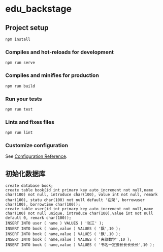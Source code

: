 # edu_backstage

## Project setup
```
npm install
```

### Compiles and hot-reloads for development
```
npm run serve
```

### Compiles and minifies for production
```
npm run build
```

### Run your tests
```
npm run test
```

### Lints and fixes files
```
npm run lint
```

### Customize configuration
See [Configuration Reference](https://cli.vuejs.org/config/).

## 初始化数据库

```
create database book;
create table book(id int primary key auto_increment not null,name char(100) not null, introduce char(100), value int not null, remark char(100), statu char(100) not null default '在架', borrowuser char(100), borrowtime char(100));
create table user(id int primary key auto_increment not null,name char(100) not null unique, introduce char(100),value int not null default 0, remark char(100));
INSERT INTO user ( name ) VALUES ( '张三' );
INSERT INTO book ( name,value ) VALUES ( '飘',10 );
INSERT INTO book ( name,value ) VALUES ( '飘',10 );
INSERT INTO book ( name,value ) VALUES ( '离散数学',10 );
INSERT INTO book ( name,value ) VALUES ( '书名一定要长长长长长',10 );
```
